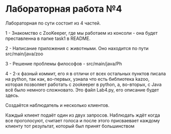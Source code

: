 # Лабораторная работа №4

Лабораторная по сути состоит из 4 частей. 

1 - Знакомство с ZooKeeper, где мы работаем из консоли - она будет преставленна в папке task1 в README.

2 - Написание приложения с животными. Оно находится по пути src/main/java/zoo

3 - Решение проблемы философов - src/main/java/Ph

4 - 2-х фазный коммит, его я в отличи от всех остальных пунктов писала на python, так как, во-первых, узнала что есть библиотека kazoo, которая позволяет работать с zookeeper в python, а, во-вторых, с Java всё было немного сложновато. Это файл Lab4.py, его описание будет здесь. 

Создаётся наблюдатель и несколько клиентов. 

Каждый клиент подаёт один из двух запросов. Наблюдать ждёт когда все проголосуют, считает голоса и после этого присваевает каждому клиенту тот результат, который был принят большинством
